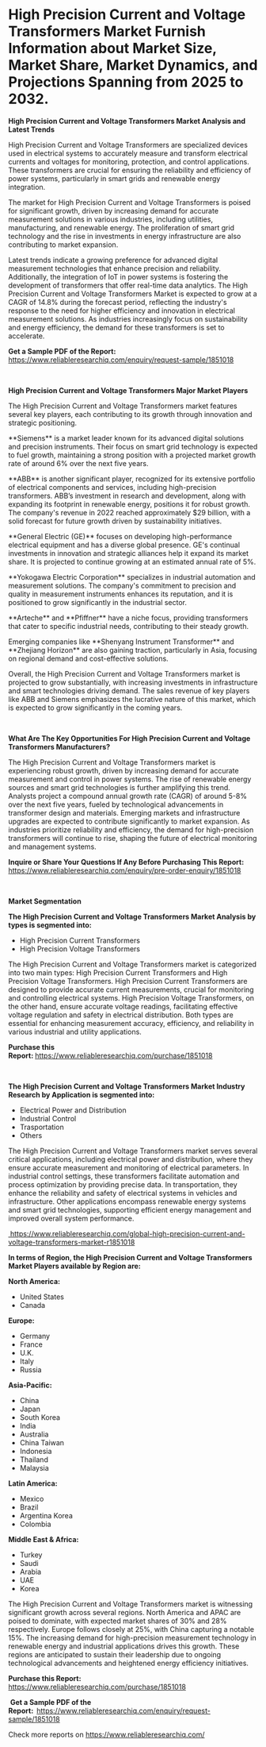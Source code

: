<p><h1>High Precision Current and Voltage Transformers Market Furnish Information about Market Size, Market Share, Market Dynamics, and Projections Spanning from 2025 to 2032.</h1></p><p><strong>High Precision Current and Voltage Transformers Market Analysis and Latest Trends</strong></p>
<p><p>High Precision Current and Voltage Transformers are specialized devices used in electrical systems to accurately measure and transform electrical currents and voltages for monitoring, protection, and control applications. These transformers are crucial for ensuring the reliability and efficiency of power systems, particularly in smart grids and renewable energy integration. </p><p>The market for High Precision Current and Voltage Transformers is poised for significant growth, driven by increasing demand for accurate measurement solutions in various industries, including utilities, manufacturing, and renewable energy. The proliferation of smart grid technology and the rise in investments in energy infrastructure are also contributing to market expansion. </p><p>Latest trends indicate a growing preference for advanced digital measurement technologies that enhance precision and reliability. Additionally, the integration of IoT in power systems is fostering the development of transformers that offer real-time data analytics. The High Precision Current and Voltage Transformers Market is expected to grow at a CAGR of 14.8% during the forecast period, reflecting the industry's response to the need for higher efficiency and innovation in electrical measurement solutions. As industries increasingly focus on sustainability and energy efficiency, the demand for these transformers is set to accelerate.</p></p>
<p><strong>Get a Sample PDF of the Report:&nbsp;</strong> <a href="https://www.reliableresearchiq.com/enquiry/request-sample/1851018?utm_campaign=1088&utm_medium=2&utm_source=Github&utm_content=ia&utm_term=07012025&utm_id=high-precision-current-and-voltage-transformers">https://www.reliableresearchiq.com/enquiry/request-sample/1851018</a></p>
<p>&nbsp;</p>
<p><strong>High Precision Current and Voltage Transformers Major Market Players</strong></p>
<p><p>The High Precision Current and Voltage Transformers market features several key players, each contributing to its growth through innovation and strategic positioning. </p><p>**Siemens** is a market leader known for its advanced digital solutions and precision instruments. Their focus on smart grid technology is expected to fuel growth, maintaining a strong position with a projected market growth rate of around 6% over the next five years. </p><p>**ABB** is another significant player, recognized for its extensive portfolio of electrical components and services, including high-precision transformers. ABB’s investment in research and development, along with expanding its footprint in renewable energy, positions it for robust growth. The company's revenue in 2022 reached approximately $29 billion, with a solid forecast for future growth driven by sustainability initiatives.</p><p>**General Electric (GE)** focuses on developing high-performance electrical equipment and has a diverse global presence. GE's continual investments in innovation and strategic alliances help it expand its market share. It is projected to continue growing at an estimated annual rate of 5%.</p><p>**Yokogawa Electric Corporation** specializes in industrial automation and measurement solutions. The company's commitment to precision and quality in measurement instruments enhances its reputation, and it is positioned to grow significantly in the industrial sector.</p><p>**Arteche** and **Pfiffner** have a niche focus, providing transformers that cater to specific industrial needs, contributing to their steady growth.</p><p>Emerging companies like **Shenyang Instrument Transformer** and **Zhejiang Horizon** are also gaining traction, particularly in Asia, focusing on regional demand and cost-effective solutions.</p><p>Overall, the High Precision Current and Voltage Transformers market is projected to grow substantially, with increasing investments in infrastructure and smart technologies driving demand. The sales revenue of key players like ABB and Siemens emphasizes the lucrative nature of this market, which is expected to grow significantly in the coming years.</p></p>
<p>&nbsp;</p>
<p><strong>What Are The Key Opportunities For High Precision Current and Voltage Transformers Manufacturers?</strong></p>
<p><p>The High Precision Current and Voltage Transformers market is experiencing robust growth, driven by increasing demand for accurate measurement and control in power systems. The rise of renewable energy sources and smart grid technologies is further amplifying this trend. Analysts project a compound annual growth rate (CAGR) of around 5-8% over the next five years, fueled by technological advancements in transformer design and materials. Emerging markets and infrastructure upgrades are expected to contribute significantly to market expansion. As industries prioritize reliability and efficiency, the demand for high-precision transformers will continue to rise, shaping the future of electrical monitoring and management systems.</p></p>
<p><strong>Inquire or Share Your Questions If Any Before Purchasing This Report:</strong> <a href="https://www.reliableresearchiq.com/enquiry/pre-order-enquiry/1851018?utm_campaign=1088&utm_medium=2&utm_source=Github&utm_content=ia&utm_term=07012025&utm_id=high-precision-current-and-voltage-transformers">https://www.reliableresearchiq.com/enquiry/pre-order-enquiry/1851018</a></p>
<p>&nbsp;</p>
<p><strong>Market Segmentation</strong></p>
<p><strong>The High Precision Current and Voltage Transformers Market Analysis by types is segmented into:</strong></p>
<p><ul><li>High Precision Current Transformers</li><li>High Precision Voltage Transformers</li></ul></p>
<p><p>The High Precision Current and Voltage Transformers market is categorized into two main types: High Precision Current Transformers and High Precision Voltage Transformers. High Precision Current Transformers are designed to provide accurate current measurements, crucial for monitoring and controlling electrical systems. High Precision Voltage Transformers, on the other hand, ensure accurate voltage readings, facilitating effective voltage regulation and safety in electrical distribution. Both types are essential for enhancing measurement accuracy, efficiency, and reliability in various industrial and utility applications.</p></p>
<p><strong>Purchase this Report:&nbsp;</strong><a href="https://www.reliableresearchiq.com/purchase/1851018?utm_campaign=1088&utm_medium=2&utm_source=Github&utm_content=ia&utm_term=07012025&utm_id=high-precision-current-and-voltage-transformers">https://www.reliableresearchiq.com/purchase/1851018</a></p>
<p>&nbsp;</p>
<p><strong>The High Precision Current and Voltage Transformers Market Industry Research by Application is segmented into:</strong></p>
<p><ul><li>Electrical Power and Distribution</li><li>Industrial Control</li><li>Trasportation</li><li>Others</li></ul></p>
<p><p>The High Precision Current and Voltage Transformers market serves several critical applications, including electrical power and distribution, where they ensure accurate measurement and monitoring of electrical parameters. In industrial control settings, these transformers facilitate automation and process optimization by providing precise data. In transportation, they enhance the reliability and safety of electrical systems in vehicles and infrastructure. Other applications encompass renewable energy systems and smart grid technologies, supporting efficient energy management and improved overall system performance.</p></p>
<p><a href="https://www.reliableresearchiq.com/global-high-precision-current-and-voltage-transformers-market-r1851018?utm_campaign=1088&utm_medium=2&utm_source=Github&utm_content=ia&utm_term=07012025&utm_id=high-precision-current-and-voltage-transformers">&nbsp;https://www.reliableresearchiq.com/global-high-precision-current-and-voltage-transformers-market-r1851018</a></p>
<p><strong>In terms of Region, the High Precision Current and Voltage Transformers Market Players available by Region are:</strong></p>
<p>
    <p> <strong> North America: </strong>
        <ul>
            <li>United States</li>
            <li>Canada</li>
        </ul>
        </p> 
    <p> <strong> Europe: </strong>
        <ul>
            <li>Germany</li>
            <li>France</li>
            <li>U.K.</li>
            <li>Italy</li>
            <li>Russia</li>
        </ul>
        </p> 
    <p> <strong> Asia-Pacific: </strong>
        <ul>
            <li>China</li>
            <li>Japan</li>
            <li>South Korea</li>
            <li>India</li>
            <li>Australia</li>
            <li>China Taiwan</li>
            <li>Indonesia</li>
            <li>Thailand</li>
            <li>Malaysia</li>
        </ul>
        </p> 
    <p> <strong> Latin America: </strong>
        <ul>
            <li>Mexico</li>
            <li>Brazil</li>
            <li>Argentina Korea</li>
            <li>Colombia</li>
        </ul>
        </p> 
    <p> <strong> Middle East & Africa: </strong>
        <ul>
            <li>Turkey</li>
            <li>Saudi</li>
            <li>Arabia</li>
            <li>UAE</li>
            <li>Korea</li>
        </ul>
    </p>
    </p>
<p><p>The High Precision Current and Voltage Transformers market is witnessing significant growth across several regions. North America and APAC are poised to dominate, with expected market shares of 30% and 28% respectively. Europe follows closely at 25%, with China capturing a notable 15%. The increasing demand for high-precision measurement technology in renewable energy and industrial applications drives this growth. These regions are anticipated to sustain their leadership due to ongoing technological advancements and heightened energy efficiency initiatives.</p></p>
<p><strong>Purchase this Report: </strong><a href="https://www.reliableresearchiq.com/purchase/1851018?utm_campaign=1088&utm_medium=2&utm_source=Github&utm_content=ia&utm_term=07012025&utm_id=high-precision-current-and-voltage-transformers">https://www.reliableresearchiq.com/purchase/1851018</a></p>
<p>&nbsp;<strong>Get a Sample PDF of the Report:&nbsp;&nbsp;</strong><a href="https://www.reliableresearchiq.com/enquiry/request-sample/1851018?utm_campaign=1088&utm_medium=2&utm_source=Github&utm_content=ia&utm_term=07012025&utm_id=high-precision-current-and-voltage-transformers">https://www.reliableresearchiq.com/enquiry/request-sample/1851018</a></p>
<p><strong></strong></p>
<p>Check more reports on <a href="https://www.reliableresearchiq.com/?utm_campaign=1088&utm_medium=2&utm_source=Github&utm_content=ia&utm_term=07012025&utm_id=high-precision-current-and-voltage-transformers">https://www.reliableresearchiq.com/</a></p>